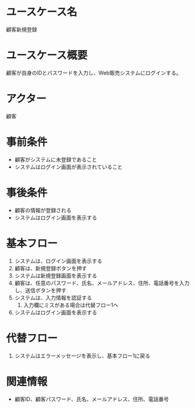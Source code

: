 # ユースケース名
顧客新規登録

# ユースケース概要
顧客が自身のIDとパスワードを入力し、Web販売システムにログインする。

# アクター
顧客

# 事前条件
- 顧客がシステムに未登録であること
- システムはログイン画面が表示されていること

# 事後条件
- 顧客の情報が登録される
- システムはログイン画面を表示する

# 基本フロー
1. システムは、ログイン画面を表示する
2. 顧客は、新規登録ボタンを押す
3. システムは新規登録画面を表示する
4. 顧客は、任意のパスワード、氏名、メールアドレス、住所、電話番号を入力し、送信ボタンを押す
5. システムは、入力情報を認証する
    1. 入力欄にミスがある場合は代替フロー1へ
6. システムはログイン画面を表示する

# 代替フロー
1. システムはエラーメッセージを表示し、基本フロー1に戻る

# 関連情報
- 顧客ID、顧客パスワード、氏名、メールアドレス、住所、電話番号